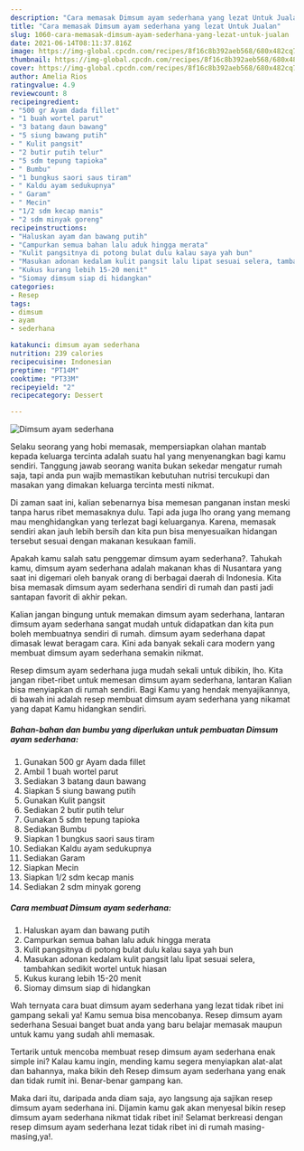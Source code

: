 ```yaml
---
description: "Cara memasak Dimsum ayam sederhana yang lezat Untuk Jualan"
title: "Cara memasak Dimsum ayam sederhana yang lezat Untuk Jualan"
slug: 1060-cara-memasak-dimsum-ayam-sederhana-yang-lezat-untuk-jualan
date: 2021-06-14T08:11:37.816Z
image: https://img-global.cpcdn.com/recipes/8f16c8b392aeb568/680x482cq70/dimsum-ayam-sederhana-foto-resep-utama.jpg
thumbnail: https://img-global.cpcdn.com/recipes/8f16c8b392aeb568/680x482cq70/dimsum-ayam-sederhana-foto-resep-utama.jpg
cover: https://img-global.cpcdn.com/recipes/8f16c8b392aeb568/680x482cq70/dimsum-ayam-sederhana-foto-resep-utama.jpg
author: Amelia Rios
ratingvalue: 4.9
reviewcount: 8
recipeingredient:
- "500 gr Ayam dada fillet"
- "1 buah wortel parut"
- "3 batang daun bawang"
- "5 siung bawang putih"
- " Kulit pangsit"
- "2 butir putih telur"
- "5 sdm tepung tapioka"
- " Bumbu"
- "1 bungkus saori saus tiram"
- " Kaldu ayam sedukupnya"
- " Garam"
- " Mecin"
- "1/2 sdm kecap manis"
- "2 sdm minyak goreng"
recipeinstructions:
- "Haluskan ayam dan bawang putih"
- "Campurkan semua bahan lalu aduk hingga merata"
- "Kulit pangsitnya di potong bulat dulu kalau saya yah bun"
- "Masukan adonan kedalam kulit pangsit lalu lipat sesuai selera, tambahkan sedikit wortel untuk hiasan"
- "Kukus kurang lebih 15-20 menit"
- "Siomay dimsum siap di hidangkan"
categories:
- Resep
tags:
- dimsum
- ayam
- sederhana

katakunci: dimsum ayam sederhana 
nutrition: 239 calories
recipecuisine: Indonesian
preptime: "PT14M"
cooktime: "PT33M"
recipeyield: "2"
recipecategory: Dessert

---
```



![Dimsum ayam sederhana](https://img-global.cpcdn.com/recipes/8f16c8b392aeb568/680x482cq70/dimsum-ayam-sederhana-foto-resep-utama.jpg)

Selaku seorang yang hobi memasak, mempersiapkan olahan mantab kepada keluarga tercinta adalah suatu hal yang menyenangkan bagi kamu sendiri. Tanggung jawab seorang  wanita bukan sekedar mengatur rumah saja, tapi anda pun wajib memastikan kebutuhan nutrisi tercukupi dan masakan yang dimakan keluarga tercinta mesti nikmat.

Di zaman  saat ini, kalian sebenarnya bisa memesan panganan instan meski tanpa harus ribet memasaknya dulu. Tapi ada juga lho orang yang memang mau menghidangkan yang terlezat bagi keluarganya. Karena, memasak sendiri akan jauh lebih bersih dan kita pun bisa menyesuaikan hidangan tersebut sesuai dengan makanan kesukaan famili. 



Apakah kamu salah satu penggemar dimsum ayam sederhana?. Tahukah kamu, dimsum ayam sederhana adalah makanan khas di Nusantara yang saat ini digemari oleh banyak orang di berbagai daerah di Indonesia. Kita bisa memasak dimsum ayam sederhana sendiri di rumah dan pasti jadi santapan favorit di akhir pekan.

Kalian jangan bingung untuk memakan dimsum ayam sederhana, lantaran dimsum ayam sederhana sangat mudah untuk didapatkan dan kita pun boleh membuatnya sendiri di rumah. dimsum ayam sederhana dapat dimasak lewat beragam cara. Kini ada banyak sekali cara modern yang membuat dimsum ayam sederhana semakin nikmat.

Resep dimsum ayam sederhana juga mudah sekali untuk dibikin, lho. Kita jangan ribet-ribet untuk memesan dimsum ayam sederhana, lantaran Kalian bisa menyiapkan di rumah sendiri. Bagi Kamu yang hendak menyajikannya, di bawah ini adalah resep membuat dimsum ayam sederhana yang nikamat yang dapat Kamu hidangkan sendiri.

<!--inarticleads1-->

##### Bahan-bahan dan bumbu yang diperlukan untuk pembuatan Dimsum ayam sederhana:

1. Gunakan 500 gr Ayam dada fillet
1. Ambil 1 buah wortel parut
1. Sediakan 3 batang daun bawang
1. Siapkan 5 siung bawang putih
1. Gunakan  Kulit pangsit
1. Sediakan 2 butir putih telur
1. Gunakan 5 sdm tepung tapioka
1. Sediakan  Bumbu
1. Siapkan 1 bungkus saori saus tiram
1. Sediakan  Kaldu ayam sedukupnya
1. Sediakan  Garam
1. Siapkan  Mecin
1. Siapkan 1/2 sdm kecap manis
1. Sediakan 2 sdm minyak goreng




<!--inarticleads2-->

##### Cara membuat Dimsum ayam sederhana:

1. Haluskan ayam dan bawang putih
1. Campurkan semua bahan lalu aduk hingga merata
1. Kulit pangsitnya di potong bulat dulu kalau saya yah bun
1. Masukan adonan kedalam kulit pangsit lalu lipat sesuai selera, tambahkan sedikit wortel untuk hiasan
1. Kukus kurang lebih 15-20 menit
1. Siomay dimsum siap di hidangkan




Wah ternyata cara buat dimsum ayam sederhana yang lezat tidak ribet ini gampang sekali ya! Kamu semua bisa mencobanya. Resep dimsum ayam sederhana Sesuai banget buat anda yang baru belajar memasak maupun untuk kamu yang sudah ahli memasak.

Tertarik untuk mencoba membuat resep dimsum ayam sederhana enak simple ini? Kalau kamu ingin, mending kamu segera menyiapkan alat-alat dan bahannya, maka bikin deh Resep dimsum ayam sederhana yang enak dan tidak rumit ini. Benar-benar gampang kan. 

Maka dari itu, daripada anda diam saja, ayo langsung aja sajikan resep dimsum ayam sederhana ini. Dijamin kamu gak akan menyesal bikin resep dimsum ayam sederhana nikmat tidak ribet ini! Selamat berkreasi dengan resep dimsum ayam sederhana lezat tidak ribet ini di rumah masing-masing,ya!.

